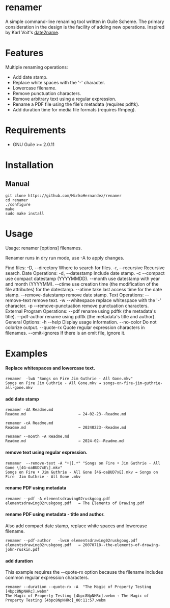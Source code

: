 # renamer

A simple command-line renaming tool written in Guile Scheme. The
primary consideration in the design is the facility of adding new
operations. Inspired by Karl Voit's [date2name](https://github.com/novoid/date2name).

# Features

Multiple renaming operations:

- Add date stamp.
- Replace white spaces with the '-' character.
- Lowercase filename.
- Remove punctuation characters.
- Remove arbitrary text using a regular expression.
- Rename a PDF file using the file's metadata (requires pdftk). 
- Add duration time for media file formats (requires ffmpeg). 

# Requirements

- GNU Guile >= 2.0.11

# Installation

## Manual

```console
git clone https://github.com/MirkoHernandez/renamer
cd renamer
./configure
make
sudo make install
```

# Usage

Usage: 
	   renamer [options]  filenames.

Renamer runs in dry run mode,  use -A  to apply changes.

Find files:
    -D, --directory           Where to search for files.
    -r, --recursive           Recursive search.
Date Operations:
    -d, --datestamp           Include date stamp.
    -c  --compact             use compact datestamp (YYYYMMDD).
        --month               use datestamp with year and month (YYYYMM).
        --ctime               use creation time (the modification of the file attributes) for the datestamp.
        --atime               take last access time for the date stamp. 
        --remove-datestamp    remove date stamp. 
Text Operations:
        --remove-text         remove text.
    -w  --whitespace          replace whitespace with the '-' character.
    -p  --remove-punctuation  remove punctuation characters.
External Program Operations:
        --pdf                 rename using pdftk (the metadata's title).
        --pdf-author          rename using pdftk (the metadata's title and author).
General Options:
    -h  --help                Display usage information.
		--no-color            Do not colorize output.
        --quote-rx            Quote regular expression characters in filenames.
        --omit-ignores        If there is an omit file, ignore it.

# Examples

#### Replace whitespaces and lowercase text.

```console
renamer  -lwA "Songs on Fire Jim Guthrie - All Gone.mkv"
Songs on Fire Jim Guthrie - All Gone.mkv → songs-on-fire-jim-guthrie-all-gone.mkv
```

#### add date stamp

```console
renamer -dA Readme.md 
Readme.md                       → 24-02-23--Readme.md

renamer -cA Readme.md 
Readme.md                       → 20240223--Readme.md

renamer --month -A Readme.md 
Readme.md                       → 2024-02--Readme.md
```

#### remove text using regular expression.

```console
renamer  --remove-text -A "•|[.*" "Songs on Fire • Jim Guthrie - All Gone \[4G-oaBUD7xE\].mkv"
Songs on Fire • Jim Guthrie - All Gone [4G-oaBUD7xE].mkv → Songs on Fire  Jim Guthrie - All Gone .mkv
```

#### rename PDF using metadata

```console
renamer --pdf -A elementsdrawing02ruskgoog.pdf 
elementsdrawing02ruskgoog.pdf   → The Elements of Drawing.pdf
```
#### rename PDF using metadata - title and author.

Also add compact date stamp, replace white spaces and lowercase
filename.

```console
renamer --pdf-author   -lwcA elementsdrawing02ruskgoog.pdf 
elementsdrawing02ruskgoog.pdf   → 20070718--the-elements-of-drawing-john-ruskin.pdf
```

#### add duration

This example requires the --quote-rx option because the filename
includes common regular expression characters.

```console
renamer --duration --quote-rx -A  "The Magic of Property Testing [4bpc8NpNHRc].webm"
The Magic of Property Testing [4bpc8NpNHRc].webm → The Magic of Property Testing [4bpc8NpNHRc]_00:11:57.webm
```
